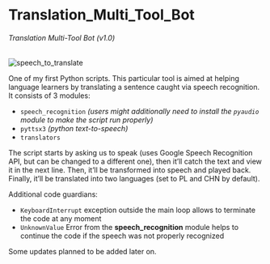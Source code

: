 # Translation_Multi_Tool_Bot

###### Translation Multi-Tool Bot (v1.0)

![speech_to_translate](https://user-images.githubusercontent.com/88622607/135081092-7464673c-a8d0-4c8b-94e0-9583c679bb8f.gif)

One of my first Python scripts. This particular tool is aimed at helping language learners by translating a sentence caught via speech recognition. 
It consists of 3 modules:
- `speech_recognition`
*(users might additionally need to install the `pyaudio` module to make the script run properly)*
- `pyttsx3` *(python text-to-speech)*
- `translators`

The script starts by asking us to speak (uses Google Speech Recognition API, but can be changed to a different one), then it’ll catch the text and view it in the next line. Then, it’ll be transformed into speech and played back. Finally, it’ll be translated into two languages (set to PL and CHN by default).

Additional code guardians:
- `KeyboardInterrupt` exception outside the main loop allows to terminate the code at any moment
- `UnknownValue` Error from the **speech_recognition** module helps to continue the code if the speech was not properly recognized

Some updates planned to be added later on.
